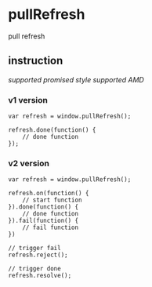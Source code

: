 # pullRefreshpull refresh## instruction*supported promised style**supported AMD*### v1 version    var refresh = window.pullRefresh();    refresh.done(function() {        // done function    });### v2 version    var refresh = window.pullRefresh();    refresh.on(function() {        // start function    }).done(function() {        // done function    }).fail(function() {        // fail function    })    // trigger fail    refresh.reject();    // trigger done    refresh.resolve();